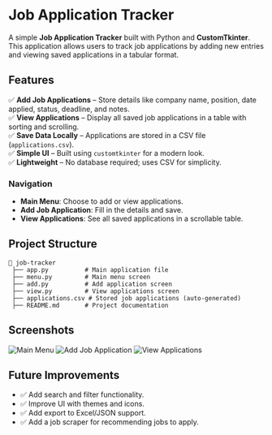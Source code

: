 # Job Application Tracker

A simple **Job Application Tracker** built with Python and **CustomTkinter**. This application allows users to track job applications by adding new entries and viewing saved applications in a tabular format.

## Features
✅ **Add Job Applications** – Store details like company name, position, date applied, status, deadline, and notes.  
✅ **View Applications** – Display all saved job applications in a table with sorting and scrolling.  
✅ **Save Data Locally** – Applications are stored in a CSV file (`applications.csv`).  
✅ **Simple UI** – Built using `customtkinter` for a modern look.  
✅ **Lightweight** – No database required; uses CSV for simplicity.  


### Navigation
- **Main Menu**: Choose to add or view applications.
- **Add Job Application**: Fill in the details and save.
- **View Applications**: See all saved applications in a scrollable table.

## Project Structure
```
📂 job-tracker
 ├── app.py          # Main application file
 ├── menu.py         # Main menu screen
 ├── add.py          # Add application screen
 ├── view.py         # View applications screen
 ├── applications.csv # Stored job applications (auto-generated)
 ├── README.md       # Project documentation
```

## Screenshots
![Main Menu](https://via.placeholder.com/800x400.png?text=Main+Menu+Screenshot)
![Add Job Application](https://via.placeholder.com/800x400.png?text=Add+Application+Screenshot)
![View Applications](https://via.placeholder.com/800x400.png?text=View+Applications+Screenshot)

## Future Improvements
- ✅ Add search and filter functionality.
- ✅ Improve UI with themes and icons.
- ✅ Add export to Excel/JSON support.
- ✅ Add a job scraper for recommending jobs to apply.



